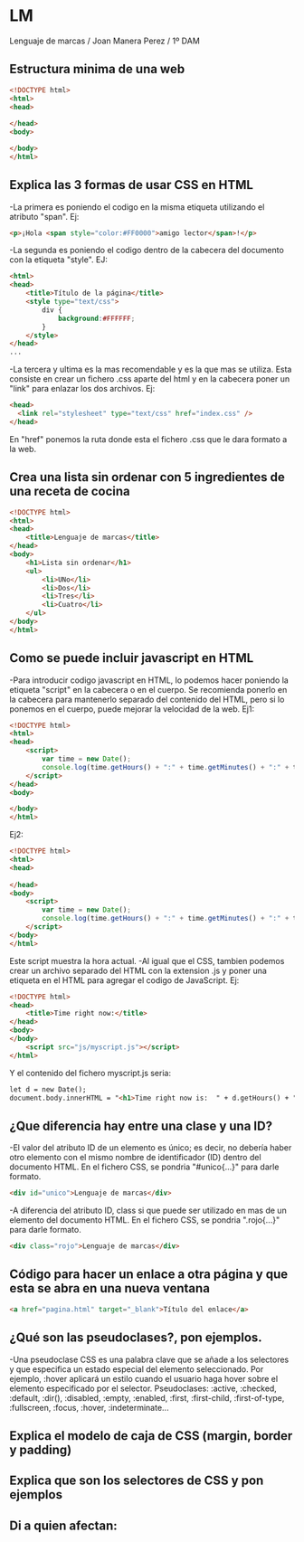 # LM
Lenguaje de marcas / Joan Manera Perez / 1º DAM

## Estructura minima de una web
```html
<!DOCTYPE html>
<html>
<head>
  
</head>
<body>

</body>
</html>
```

## Explica las 3 formas de usar CSS en HTML
-La primera es poniendo el codigo en la misma etiqueta utilizando el atributo "span". Ej:
```html
<p>¡Hola <span style="color:#FF0000">amigo lector</span>!</p>
```
-La segunda es poniendo el codigo dentro de la cabecera del documento con la etiqueta "style". EJ:
```html
<html>
<head>
    <title>Título de la página</title>
    <style type="text/css">
        div {
            background:#FFFFFF;
        }
    </style>
</head>
...
```
-La tercera y ultima es la mas recomendable y es la que mas se utiliza. Esta consiste en crear un fichero .css aparte del html y en la cabecera poner un "link" para enlazar los dos archivos. Ej:
```html
<head>
  <link rel="stylesheet" type="text/css" href="index.css" />
</head>
```
  En "href" ponemos la ruta donde esta el fichero .css que le dara formato a la web.
  
## Crea una lista sin ordenar con 5 ingredientes de una receta de cocina
```html
<!DOCTYPE html>
<html>
<head>
	<title>Lenguaje de marcas</title>
</head>
<body>
	<h1>Lista sin ordenar</h1>
	<ul>
		<li>UNo</li>
		<li>Dos</li>
		<li>Tres</li>
		<li>Cuatro</li>
	</ul>
</body>
</html>
```

## Como se puede incluir javascript en HTML
-Para introducir codigo javascript en HTML, lo podemos hacer poniendo la etiqueta "script" en la cabecera o en el cuerpo. Se recomienda ponerlo en la cabecera para mantenerlo separado del contenido del HTML, pero si lo ponemos en el cuerpo, puede mejorar la velocidad de la web.
Ej1:
```html
<!DOCTYPE html>
<html>
<head>
	<script>
		var time = new Date();
		console.log(time.getHours() + ":" + time.getMinutes() + ":" + time.getSeconds());
	</script>
</head>
<body>

</body>
</html>
```
Ej2:
```html
<!DOCTYPE html>
<html>
<head>
	
</head>
<body>
	<script>
		var time = new Date();
		console.log(time.getHours() + ":" + time.getMinutes() + ":" + time.getSeconds());
	</script>
</body>
</html>
```
Este script muestra la hora actual.
-Al igual que el CSS, tambien podemos crear un archivo separado del HTML con la extension .js y poner una etiqueta en el HTML para agregar el codigo de JavaScript.
Ej:
```html
<!DOCTYPE html>
<head>
	<title>Time right now:</title>
</head>
<body>
</body>
	<script src="js/myscript.js"></script>
</html>
```
Y el contenido del fichero myscript.js seria:
```html
let d = new Date();
document.body.innerHTML = "<h1>Time right now is:  " + d.getHours() + ":" + d.getMinutes() + ":" + d.getSeconds()</h1>"
```

## ¿Que diferencia hay entre una clase y una ID?
-El valor del atributo ID de un elemento es único; es decir, no debería haber otro elemento con el mismo nombre de identificador (ID) dentro del documento HTML. En el fichero CSS, se pondria "#unico{...}" para darle formato.
```html
<div id="unico">Lenguaje de marcas</div>
```


-A diferencia del atributo ID, class si que puede ser utilizado en mas de un elemento del documento HTML. En el fichero CSS, se pondria ".rojo{...}" para darle formato.
```html
<div class="rojo">Lenguaje de marcas</div>
```

## Código para hacer un enlace a otra página y que esta se abra en una nueva ventana
```html
<a href="pagina.html" target="_blank">Título del enlace</a>
```

## ¿Qué son las pseudoclases?, pon ejemplos.
-Una pseudoclase CSS es una palabra clave que se añade a los selectores y que especifica un estado especial del elemento seleccionado. Por ejemplo,  :hover aplicará un estilo cuando el usuario haga hover sobre el elemento especificado por el selector.
Pseudoclases: :active, :checked, :default, :dir(), :disabled, :empty, :enabled, :first, :first-child, :first-of-type, :fullscreen, :focus, :hover, :indeterminate...


## Explica el modelo de caja de CSS (margin, border y padding)

## Explica que son los selectores de CSS y pon ejemplos

## Di a quien afectan:
